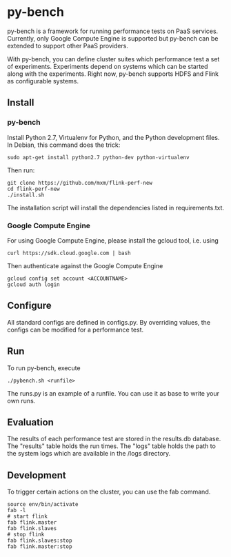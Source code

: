 py-bench
========

py-bench is a framework for running performance tests on PaaS
services. Currently, only Google Compute Engine is supported but py-bench can be
extended to support other PaaS providers.

With py-bench, you can define cluster suites which performance test a set of
experiments. Experiments depend on systems which can be started along with the
experiments. Right now, py-bench supports HDFS and Flink as configurable
systems.

Install
-------

### py-bench

Install Python 2.7, Virtualenv for Python, and the Python development files. In Debian, this command does the trick:

    sudo apt-get install python2.7 python-dev python-virtualenv

Then run:

    git clone https://github.com/mxm/flink-perf-new
    cd flink-perf-new
    ./install.sh

The installation script will install the dependencies listed in requirements.txt.

### Google Compute Engine

For using Google Compute Engine, please install the gcloud tool, i.e. using

    curl https://sdk.cloud.google.com | bash

Then authenticate against the Google Compute Engine

    gcloud config set account <ACCOUNTNAME>
    gcloud auth login


Configure
---------

All standard configs are defined in configs.py. By overriding values, the
configs can be modified for a performance test.

Run
---

To run py-bench, execute

    ./pybench.sh <runfile>

The runs.py is an example of a runfile. You can use it as base to write your own
runs.


Evaluation
----------

The results of each performance test are stored in the results.db database.  The
"results" table holds the run times. The "logs" table holds the path to the
system logs which are available in the /logs directory.

Development
-----------

To trigger certain actions on the cluster, you can use the fab command.

    source env/bin/activate
    fab -l
    # start flink
    fab flink.master
    fab flink.slaves
    # stop flink
    fab flink.slaves:stop
    fab flink.master:stop
